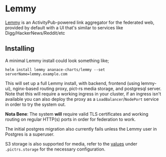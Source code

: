 Lemmy
=====

[Lemmy](https://join-lemmy.org) is an ActivityPub-powered link aggregator for the federated web, provided by default with a UI that's similar to services like Digg/HackerNews/Reddit/etc

## Installing

A minimal Lemmy install could look something like;

    helm install lemmy ananace-charts/lemmy --set serverName=lemmy.example.com

This will set up a full Lemmy install, with backend, frontend (using lemmy-ui), nginx-based routing proxy, pict-rs media storage, and postgresql server.  
Note that this will require a working ingress in your cluster, if an ingress isn't available you can also deploy the proxy as a `LoadBalancer`/`NodePort` service in order to try the system out.

**Nota Bene**: The system **will** require valid TLS certificates and working routing on regular HTTP(s) ports in order for federation to work.

The initial postgres migration also currently fails unless the Lemmy user in Postgres is a superuser.

S3 storage is also supported for media, refer to the [values](values.yaml) under `.pictrs.storage` for the necessary configuration.
